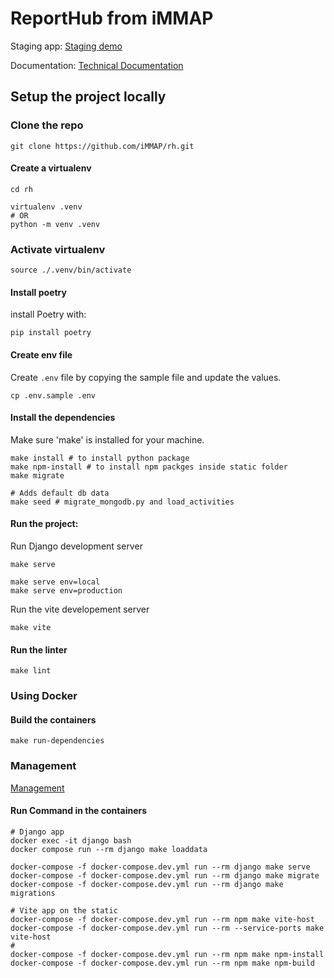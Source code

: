 # ReportHub from iMMAP

Staging app: [Staging demo](https://dev.reporthub.immap.org/)

Documentation: [Technical Documentation](https://immap.github.io/rh/)


## Setup the project locally
### Clone the repo
```shell
git clone https://github.com/iMMAP/rh.git
```

#### Create a virtualenv 
```shell
cd rh

virtualenv .venv
# OR
python -m venv .venv
```

### Activate virtualenv
```shell
source ./.venv/bin/activate
```

#### Install poetry
install Poetry with:
```shell
pip install poetry
```

#### Create env file 
Create `.env` file by copying the sample file and update the values.
```shell
cp .env.sample .env
```

#### Install the dependencies
Make sure 'make' is installed for your machine.

```shell
make install # to install python package
make npm-install # to install npm packges inside static folder
make migrate

# Adds default db data
make seed # migrate_mongodb.py and load_activities
```

#### Run the project:

Run Django development server
```shell
make serve

make serve env=local
make serve env=production
```
Run the vite developement server

```shell
make vite
```

#### Run the linter
```shell
make lint
```

### Using Docker
#### Build the containers
```shell
make run-dependencies
```

### Management
[Management](https://immap.github.io/rh/Models/management)

#### Run Command in the containers
```shell
# Django app
docker exec -it django bash
docker compose run --rm django make loaddata

docker-compose -f docker-compose.dev.yml run --rm django make serve
docker-compose -f docker-compose.dev.yml run --rm django make migrate
docker-compose -f docker-compose.dev.yml run --rm django make migrations

# Vite app on the static
docker-compose -f docker-compose.dev.yml run --rm npm make vite-host
docker-compose -f docker-compose.dev.yml run --rm --service-ports make vite-host
#
docker-compose -f docker-compose.dev.yml run --rm npm make npm-install
docker-compose -f docker-compose.dev.yml run --rm npm make npm-build
```

